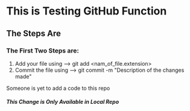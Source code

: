 # This is Testing GitHub Function

## The Steps Are

### The First Two Steps are:

1. Add your file using --> git add <nam_of_file.extension>
2. Commit the file using --> git commit -m "Description of the changes made"

Someone is yet to add a code to this repo

##### This Change is Only Available in Local Repo
